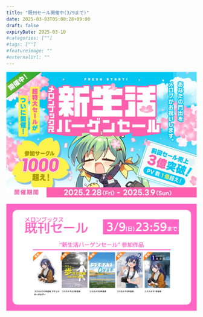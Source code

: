```yaml
---
title: "既刊セール開催中(3/9まで)"
date: 2025-03-03T05:00:28+09:00
draft: false
expiryDate: 2025-03-10
#categories: [""]
#tags: [""]
#featureimage: ""
#externalUrl: ""
---
```


<a href="https://www.melonbooks.co.jp/circle/?circle_id=119704" target="_blank"><img src="featured.png" alt="2503セール"></a>

<a href="https://www.melonbooks.co.jp/circle/?circle_id=119704" target="_blank"><img src="detail.png" alt="2503セール"></a>
